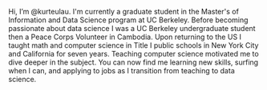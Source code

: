 Hi, I’m @kurteulau. I'm currently a graduate student in the Master's of Information and Data Science program at UC Berkeley.
Before becoming passionate about data science I was a UC Berkeley undergraduate student then a Peace Corps Volunteer in Cambodia. Upon returning to the US I taught math and computer science in Title I public schools in New York City and California for seven years. Teaching computer science motivated me to dive deeper in the subject. You can now find me learning new skills, surfing when I can, and applying to jobs as I transition from teaching to data science.


<!---
kurteulau/kurteulau is a ✨ special ✨ repository because its `README.md` (this file) appears on your GitHub profile.
You can click the Preview link to take a look at your changes.
--->
